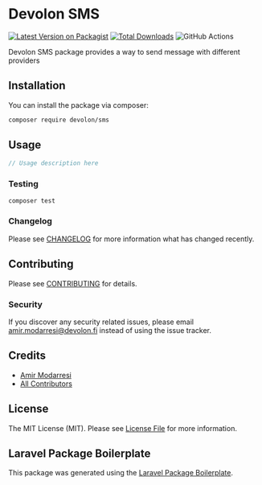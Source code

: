 # Devolon SMS

[![Latest Version on Packagist](https://img.shields.io/packagist/v/devolon/sms.svg?style=flat-square)](https://packagist.org/packages/devolon/sms)
[![Total Downloads](https://img.shields.io/packagist/dt/devolon/sms.svg?style=flat-square)](https://packagist.org/packages/devolon/sms)
![GitHub Actions](https://github.com/devolon/sms/actions/workflows/main.yml/badge.svg)

Devolon SMS package provides a way to send message with different providers

## Installation

You can install the package via composer:

```bash
composer require devolon/sms
```

## Usage

```php
// Usage description here
```

### Testing

```bash
composer test
```

### Changelog

Please see [CHANGELOG](CHANGELOG.md) for more information what has changed recently.

## Contributing

Please see [CONTRIBUTING](CONTRIBUTING.md) for details.

### Security

If you discover any security related issues, please email amir.modarresi@devolon.fi instead of using the issue tracker.

## Credits

-   [Amir Modarresi](https://github.com/devolon)
-   [All Contributors](../../contributors)

## License

The MIT License (MIT). Please see [License File](LICENSE.md) for more information.

## Laravel Package Boilerplate

This package was generated using the [Laravel Package Boilerplate](https://laravelpackageboilerplate.com).
